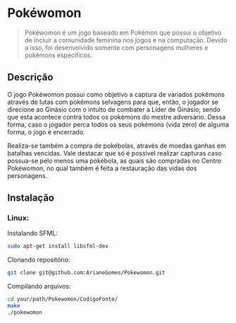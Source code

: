 # Pokéwomon
> Pokéwomon é um jogo baseado em Pokémon que possui o objetivo de incluir a comunidade feminina nos jogos e na computação. Devido a isso, foi desenvolvido somente com personagens mulheres e pokémons específicos.

## Descrição

O jogo Pokéwomon possui como objetivo a captura de variados pokémons através de
lutas com pokémons selvagens para que, então, o jogador se direcione ao Ginásio com o intuito
de combater a Líder de Ginásio; sendo que esta acontece contra todos os pokémons do mestre
adversário. Dessa forma, caso o jogador perca todos os seus pokémons (vida zero) de alguma
forma, o jogo é encerrado.

Realiza-se também a compra de pokébolas, através de moedas ganhas em batalhas
vencidas. Vale destacar que só é possível realizar capturas caso possua-se pelo menos uma
pokébola, as quais são compradas no Centro Pokéwomon, no qual também é feita a restauração
das vidas dos personagens.

## Instalação

### Linux:

Instalando SFML:

```sh
sudo apt-get install libsfml-dev
```

Clonando repositório:

```sh
git clone git@github.com:ArianeGomes/Pokewomon.git
```

Compilando arquivos:

```sh
cd your/path/Pokewomon/CodigoFonte/
make
./pokewomon
```
